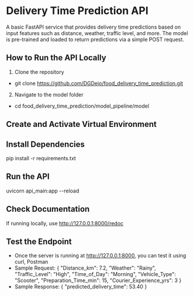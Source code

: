 # Delivery Time Prediction API

A basic FastAPI service that provides delivery time predictions based on input features such as distance, weather, traffic level, and more. 
The model is pre-trained and loaded to return predictions via a simple POST request.

## How to Run the API Locally

1. Clone the repository
- git clone https://github.com/DGDejo/food_delivery_time_prediction.git

2. Navigate to the model folder
- cd food_delivery_time_prediction/model_pipeline/model

## Create and Activate Virtual Environment

## Install Dependencies

pip install -r requirements.txt

## Run the API

uvicorn api_main:app --reload

## Check Documentation

If running locally, use http://127.0.0.1:8000/redoc

## Test the Endpoint

- Once the server is running at http://127.0.0.1:8000, you can test it using curl, Postman
- Sample Request:
    {
    "Distance_km": 7.2,
    "Weather": "Rainy",
    "Traffic_Level": "High",
    "Time_of_Day": "Morning",
    "Vehicle_Type": "Scooter",
    "Preparation_Time_min": 15,
    "Courier_Experience_yrs": 3
    }
- Sample Response:
    {
    "predicted_delivery_time": 53.40
    }
